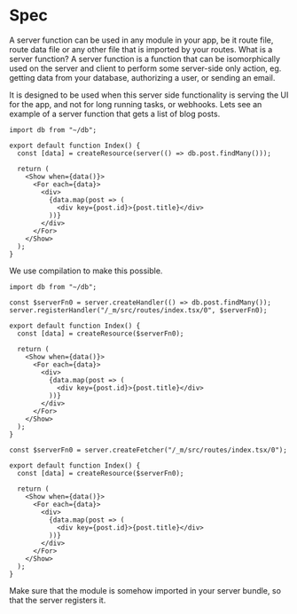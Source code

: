 # Spec

A server function can be used in any module in your app, be it route file, route data file or any other file that is imported by your routes. What is a server function? A server function is a function that can be isomorphically used on the server and client to perform some server-side only action, eg. getting data from your database, authorizing a user, or sending an email.

It is designed to be used when this server side functionality is serving the UI for the app, and not for long running tasks, or webhooks. Lets see an example of a server function that gets a list of blog posts.

```tsx file=src/routes/index.tsx
import db from "~/db";

export default function Index() {
  const [data] = createResource(server(() => db.post.findMany()));

  return (
    <Show when={data()}>
      <For each={data}>
        <div>
          {data.map(post => (
            <div key={post.id}>{post.title}</div>
          ))}
        </div>
      </For>
    </Show>
  );
}
```

We use compilation to make this possible.

```tsx file=src/routes/index.tsx
import db from "~/db";

const $serverFn0 = server.createHandler(() => db.post.findMany());
server.registerHandler("/_m/src/routes/index.tsx/0", $serverFn0);

export default function Index() {
  const [data] = createResource($serverFn0);

  return (
    <Show when={data()}>
      <For each={data}>
        <div>
          {data.map(post => (
            <div key={post.id}>{post.title}</div>
          ))}
        </div>
      </For>
    </Show>
  );
}
```

```tsx file=src/routes/index.tsx
const $serverFn0 = server.createFetcher("/_m/src/routes/index.tsx/0");

export default function Index() {
  const [data] = createResource($serverFn0);

  return (
    <Show when={data()}>
      <For each={data}>
        <div>
          {data.map(post => (
            <div key={post.id}>{post.title}</div>
          ))}
        </div>
      </For>
    </Show>
  );
}
```

Make sure that the module is somehow imported in your server bundle, so that the server registers it.
